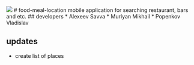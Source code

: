 <img src="http://i.pixs.ru/storage/1/5/1/logojpg_1250219_9422151.jpg">
# food-meal-location
mobile application for searching restaurant, bars and etc.
## developers
 * Alexeev Savva
 * Murlyan Mikhail
 * Popenkov Vladislav

## updates
- create list of places
